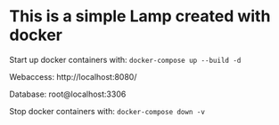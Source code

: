 # This is a simple Lamp created with docker

Start up docker containers with:
`docker-compose up --build -d`

Webaccess:
http://localhost:8080/

Database:
root@localhost:3306

Stop docker containers with:
`docker-compose down -v`
